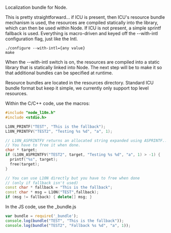 Localization bundle for Node.

This is pretty straightforward... if ICU is present, then ICU's resource
bundle mechanism is used, the resources are compiled statically into the
library, which can then be used within Node. If ICU is not present, a simple
sprintf fallback is used. Everything is macro-driven and keyed off the
--with-intl configuration flag, just like the Intl.

```
./configure --with-intl={any value}
make
```
When the --with-intl switch is on, the resources are compiled into a static
library that is statically linked into Node. The next step will be to make
it so that additional bundles can be specified at runtime.

Resource bundles are located in the resources directory. Standard ICU bundle
format but keep it simple, we currently only support top level resources.

Within the C/C++ code, use the macros:

```cc
#include "node_l10n.h"
#include <stdio.h>

L10N_PRINTF("TEST", "This is the fallback");
L10N_PRINTFV("TEST2", "Testing %s %d", "a", 1);

// L10N_ASPRINTFV returns an allocated string expanded using ASPRINTF...
// You have to free it when done.
char * target;
if (L10N_ASPRINTFV("TEST2", target, "Testing %s %d", "a", 1) > -1) {
  printf("%s", target);
  free(target);
}

// You can use L10N directly but you have to free when done
// (only if fallback isn't used)
const char * fallback = "This is the fallback";
const char * msg = L10N("TEST",fallback);
if (msg != fallback) { delete[] msg; }
```

In the JS code, use the _bundle.js
```javascript
var bundle = require('_bundle');
console.log(bundle("TEST", "This is the fallback"));
console.log(bundle("TEST2", "Fallback %s %d", "a", 1));
```
